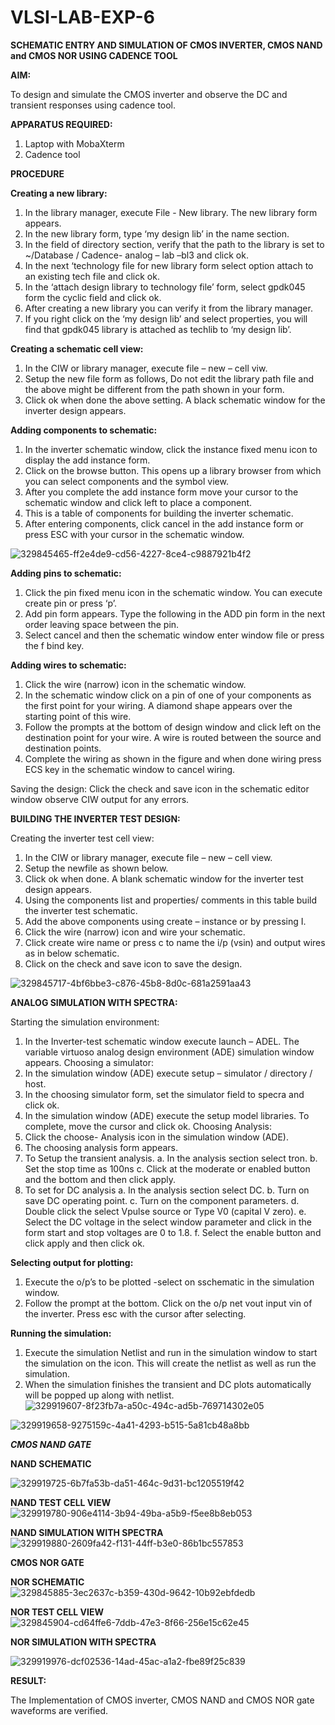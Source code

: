 # VLSI-LAB-EXP-6
**SCHEMATIC ENTRY AND SIMULATION OF CMOS INVERTER, CMOS NAND and CMOS NOR USING CADENCE TOOL**

**AIM:**

To design and simulate the CMOS inverter and observe the DC and transient responses using cadence tool.

**APPARATUS REQUIRED:**
 
1.	Laptop with MobaXterm
2.	Cadence tool
	
**PROCEDURE**

**Creating a new library:**
1.	In the library manager, execute File - New library. The new library form appears.
2.	In the new library form, type ‘my design lib’ in the name section.
3.	In the field of directory section, verify that the path to the library is set to ~/Database / Cadence- analog – lab –bl3 and click ok.
4.	In the next ‘technology file for new library form select option attach to an existing tech file and click ok.
5.	In the ‘attach design library to technology file’ form, select gpdk045 form the cyclic field and click ok.
6.	After creating a new library you can verify it from the library manager.
7.	If you right click on the ‘my design lib’ and select properties, you will find that gpdk045 library is attached as techlib to ‘my design lib’.

**Creating a schematic cell view:**

1.	In the CIW or library manager, execute file – new – cell viw.
2.	Setup the new file form as follows, Do not edit the library path file and the above might be different from the path shown in your form.
3.	Click ok when done the above setting. A black schematic window for the inverter design appears.

**Adding components to schematic:**

1.	In the inverter schematic window, click the instance fixed menu icon to display the add instance form.
2.	Click on the browse button. This opens up a library browser from which you can select components and the symbol view.
3.	After you complete the add instance form move your cursor to the schematic window and click left to place a component.
4.	This is a table of components for building the inverter schematic.
5.	After entering components, click cancel in the add instance form or press ESC with your cursor in the schematic window.

![329845465-ff2e4de9-cd56-4227-8ce4-c9887921b4f2](https://github.com/magesh0123/VLSI-LAB-EXP-6/assets/162102402/38bcb6ad-d305-4e64-90fc-debb1e85f1ff)

**Adding pins to schematic:**

1.	Click the pin fixed menu icon in the schematic window. You can execute create pin or press ‘p’.
2.	Add pin form appears. Type the following in the ADD pin form in the next order leaving space between the pin.
3.	Select cancel and then the schematic window enter window file or press the f bind key.
   
**Adding wires to schematic:**

1.	Click the wire (narrow) icon in the schematic window.
2.	In the schematic window click on a pin of one of your components as the first point for your wiring. A diamond shape appears over the starting point of this wire.
3.	Follow the prompts at the bottom of design window and click left on the destination point for your wire. A wire is routed between the source and destination points.
4.	Complete the wiring as shown in the figure and when done wiring press ECS key in the schematic window to cancel wiring.

Saving the design:
	Click the check and save icon in the schematic editor window observe CIW output for any errors.

**BUILDING THE INVERTER TEST DESIGN:**

Creating the inverter test cell view:
1.	In the CIW or library manager, execute file – new – cell view.
2.	Setup the newfile as shown below.
3.	Click ok when done. A blank schematic window for the inverter test design appears.
4.	Using the components list and properties/ comments in this table build the inverter test schematic.
5.	Add the above components using create – instance or by pressing I.
6.	Click the wire (narrow) icon and wire your schematic.
7.	Click create wire name or press c to name the i/p (vsin) and output wires as in below schematic.
8.	Click on the check and save icon to save the design.
 
![329845717-4bf6bbe3-c876-45b8-8d0c-681a2591aa43](https://github.com/magesh0123/VLSI-LAB-EXP-6/assets/162102402/eab3accd-90d9-4079-925a-8b130d9393be)

**ANALOG SIMULATION WITH SPECTRA:**

Starting the simulation environment:
1.	In the Inverter-test schematic window execute launch – ADEL. The variable virtuoso analog design environment (ADE) simulation window appears.
Choosing a simulator:
1.	In the simulation window (ADE) execute setup – simulator / directory / host.
2.	In the choosing simulator form, set the simulator field to specra and click ok.
3.	In the simulation window (ADE) execute the setup model libraries.
To complete, move the cursor and click ok.
Choosing Analysis:
1.	Click the choose- Analysis icon in the simulation window (ADE).
2.	The choosing analysis form appears.
3.	To Setup the transient analysis.
a.	In the analysis section select tron.
b.	Set the stop time as 100ns
c.	Click at the moderate or enabled button and the bottom and then click apply.
4.	To set for DC analysis
a.	In the analysis section select DC.
b.	Turn on save DC operating point.
c.	Turn on the component parameters.
d.	Double click the select Vpulse source or Type V0 (capital V zero).
e.	Select the DC voltage in the select window parameter and click in the form start and stop voltages are 0 to 1.8.
f.	Select the enable button and click apply and then click ok.

**Selecting output for plotting:**

1.	Execute the o/p’s to be plotted  -select on sschematic in the simulation window.
2.	Follow the prompt at the bottom. Click on the o/p net vout input vin of the inverter. Press esc with the cursor after selecting.

**Running the simulation:**

1.	Execute the simulation Netlist and run in the simulation window to start the simulation on the icon. This will create the netlist as well as run the simulation.
2.	When the simulation finishes the transient and DC plots automatically will be popped up along with netlist.
 ![329919607-8f23fb7a-a50c-494c-ad5b-769714302e05](https://github.com/magesh0123/VLSI-LAB-EXP-6/assets/162102402/3ccc10fa-b551-46ad-b30c-53bbe09fab88)

![329919658-9275159c-4a41-4293-b515-5a81cb48a8bb](https://github.com/magesh0123/VLSI-LAB-EXP-6/assets/162102402/59090cbd-2cff-47eb-bcde-2cbea8b73762)



***CMOS NAND GATE***

**NAND SCHEMATIC**

![329919725-6b7fa53b-da51-464c-9d31-bc1205519f42](https://github.com/magesh0123/VLSI-LAB-EXP-6/assets/162102402/e8139472-4fe0-449b-9751-7496cf6fc66c)


**NAND TEST CELL VIEW**
![329919780-906e4114-3b94-49ba-a5b9-f5ee8b8eb053](https://github.com/magesh0123/VLSI-LAB-EXP-6/assets/162102402/3a8bfff8-f658-4143-b39d-acf28bc1271a)

 
**NAND SIMULATION WITH SPECTRA**
![329919880-2609fa42-f131-44ff-b3e0-86b1bc557853](https://github.com/magesh0123/VLSI-LAB-EXP-6/assets/162102402/3d4b40fc-3d5b-49f7-8ea2-be3536c1ee65)



**CMOS NOR GATE**

**NOR SCHEMATIC**
![329845885-3ec2637c-b359-430d-9642-10b92ebfdedb](https://github.com/magesh0123/VLSI-LAB-EXP-6/assets/162102402/f25ad936-7618-462f-8e12-7ad80d3d2a65)


**NOR TEST CELL VIEW**
![329845904-cd64ffe6-7ddb-47e3-8f66-256e15c62e45](https://github.com/magesh0123/VLSI-LAB-EXP-6/assets/162102402/c36fc8a9-49a0-43c5-a866-8757a278e44f)


**NOR SIMULATION WITH SPECTRA**

![329919976-dcf02536-14ad-45ac-a1a2-fbe89f25c839](https://github.com/magesh0123/VLSI-LAB-EXP-6/assets/162102402/02caa70c-081f-4f34-a42b-58f1d5f387fb)


**RESULT:**

The Implementation of CMOS inverter, CMOS NAND and CMOS NOR gate waveforms are verified.
